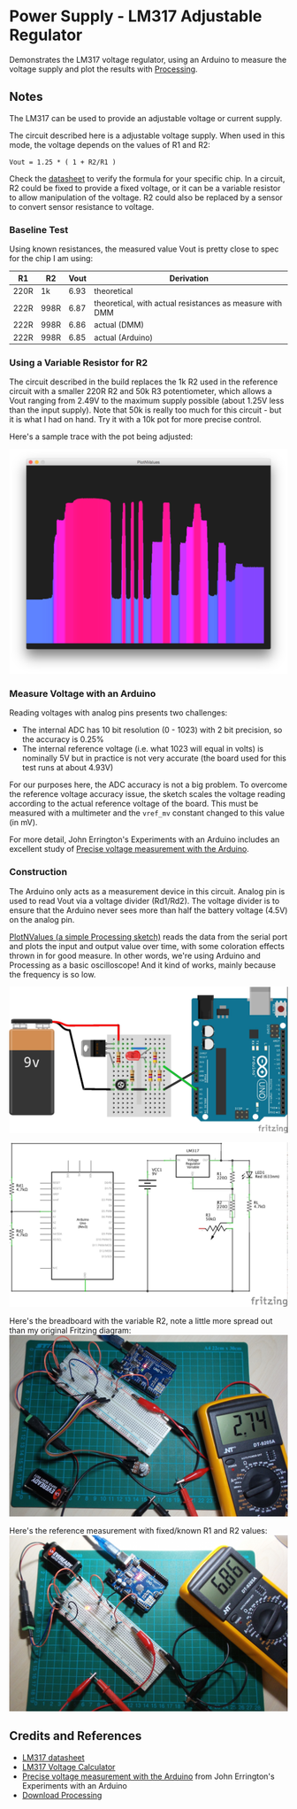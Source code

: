 # Power Supply - LM317 Adjustable Regulator

Demonstrates the LM317 voltage regulator, using an Arduino to measure the voltage supply and plot the results with [Processing](https://www.processing.org).

## Notes

The LM317 can be used to provide an adjustable voltage or current supply.

The circuit described here is a adjustable voltage supply. When used in this mode, the voltage depends on the values of R1 and R2:

    Vout = 1.25 * ( 1 + R2/R1 )

Check the [datasheet](http://www.futurlec.com/Linear/LM317T.shtml) to verify the formula for your specific chip.
In a circuit, R2 could be fixed to provide a fixed voltage, or it can be a variable resistor to allow manipulation of the voltage.
R2 could also be replaced by a sensor to convert sensor resistance to voltage.

### Baseline Test

Using known resistances, the measured value Vout is pretty close to spec for the chip I am using:

| R1   | R2    | Vout | Derivation
| -----|-------|-------|---------------
| 220R | 1k    |  6.93 | theoretical
| 222R | 998R  |  6.87 | theoretical, with actual resistances as measure with DMM
| 222R | 998R  |  6.86 | actual (DMM)
| 222R | 998R  |  6.85 | actual (Arduino)

### Using a Variable Resistor for R2

The circuit described in the build replaces the 1k R2 used in the reference circuit
with a smaller 220R R2 and 50k R3 potentiometer, which allows a
Vout ranging from 2.49V to the maximum supply possible (about 1.25V less than the input supply).
Note that 50k is really too much for this circuit - but it is what I had on hand.
Try it with a 10k pot for more precise control.

Here's a sample trace with the pot being adjusted:

![processing trace](./assets/processing_trace.png?raw=true)

### Measure Voltage with an Arduino

Reading voltages with analog pins presents two challenges:

* The internal ADC has 10 bit resolution (0 - 1023) with 2 bit precision, so the accuracy is 0.25%
* The internal reference voltage (i.e. what 1023 will equal in volts) is nominally 5V but in practice is not very accurate (the board used for this test runs at about 4.93V)

For our purposes here, the ADC accuracy is not a big problem.
To overcome the reference voltage accuracy issue, the sketch scales the voltage reading according to the actual reference voltage of the board.
This must be measured with a multimeter and the `vref_mv` constant changed to this value (in mV).

For more detail, John Errington's Experiments with an Arduino includes an excellent study of [Precise voltage measurement with the Arduino](http://www.skillbank.co.uk/arduino/measure.htm).


### Construction

The Arduino only acts as a measurement device in this circuit.
Analog pin is used to read Vout via a voltage divider (Rd1/Rd2). The voltage divider is to ensure that the Arduino never sees more than half the battery voltage (4.5V) on the analog pin.

[PlotNValues (a simple Processing sketch)](../../processing/PlotNValues) reads the data from the serial port and plots the input and output value over time, with some coloration effects thrown in for good measure. In other words, we're using Arduino and Processing as a basic oscilloscope! And it kind of works, mainly because the frequency is so low.

![The Breadboard](./assets/Power317_bb.jpg?raw=true)

![The Schematic](./assets/Power317_schematic.jpg?raw=true)

Here's the breadboard with the variable R2, note a little more spread out than my original Fritzing diagram:
![The Build](./assets/Power317_build_var.jpg?raw=true)

Here's the reference measurement with fixed/known R1 and R2 values:
![The Build](./assets/Power317_build_ref.jpg?raw=true)

## Credits and References
* [LM317 datasheet](http://www.futurlec.com/Linear/LM317T.shtml)
* [LM317 Voltage Calculator](http://www.reuk.co.uk/LM317-Voltage-Calculator.htm)
* [Precise voltage measurement with the Arduino](http://www.skillbank.co.uk/arduino/measure.htm) from John Errington's Experiments with an Arduino
* [Download Processing](https://www.processing.org/download/)
